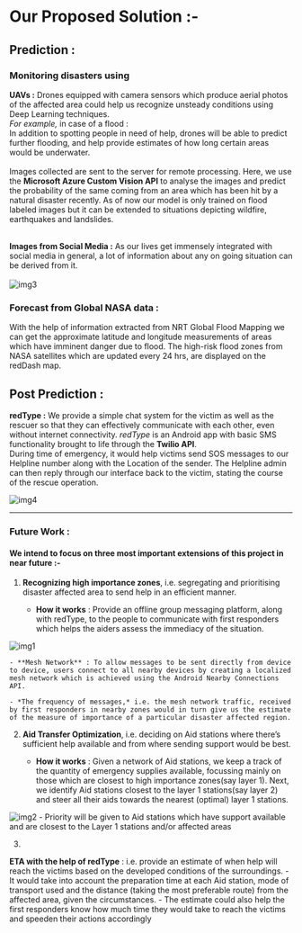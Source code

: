 ﻿# Our Proposed Solution :-


## Prediction : 

### Monitoring disasters using 

**UAVs :** Drones equipped with camera sensors which produce aerial photos of the affected area could help us recognize unsteady conditions using Deep Learning techniques. 
<br>
*For example,* in case of a flood :
<br>
In addition to spotting people in need of help, drones will be able to predict further flooding, and help provide estimates of how long certain areas would be underwater.
<br><br>
Images collected are sent to the server for remote processing. 
Here, we use the **Microsoft Azure Custom Vision API** to analyse the images and predict the probability of the same coming from an area which has been hit by a natural disaster recently. As of now our model is only trained on flood labeled images but it can be extended to situations depicting wildfire, earthquakes and landslides.
<br><br>

**Images from Social Media :** As our lives get immensely integrated with social media in general, a lot of information about any on going situation can be derived from it. 
<br><br>
![img3](https://raw.githubusercontent.com/anshu1997/The-Martini-Men/master/img3.jpg?token=APhACHwKe1PbR97TDNfcHdENZBMja_Grks5b1xd5wA%3D%3D)


### Forecast from Global NASA data :
With the help of information extracted from NRT Global Flood Mapping we can get the approximate latitude and longitude measurements of areas which have imminent danger due to flood. The high-risk flood zones from NASA satellites which are updated every 24 hrs, are displayed on the redDash map. 


## Post Prediction : 
**redType :** We provide a simple chat system for the victim as well as the rescuer so that they can effectively communicate with each other, even without internet connectivity. *redType* is an Android app with basic SMS functionality brought to life through the **Twilio API**. 
<br>During time of emergency, it would help victims send SOS messages to our Helpline number along with the Location of the sender. The Helpline admin can then reply through our interface back to the victim, stating the course of the rescue operation.


![img4](https://raw.githubusercontent.com/anshu1997/The-Martini-Men/master/img4.jpg?token=APhACHwKe1PbR97TDNfcHdENZBMja_Grks5b1xd5wA%3D%3D)


<hr />

### Future Work :
#### We intend to focus on three most important extensions of this project in near future :-


1) **Recognizing high importance zones**, i.e. segregating and prioritising disaster affected area to send help in an efficient manner. 

    - **How it works** : Provide an offline group messaging platform, along with redType, to the people to communicate with first responders which helps the aiders assess the immediacy of the situation.

    
![img1](https://raw.githubusercontent.com/Parth-Vader/The-Martini-Men/master/img1.jpg?token=APhACHwKe1PbR97TDNfcHdENZBMja_Grks5b1xd5wA%3D%3D)

    - **Mesh Network** : To allow messages to be sent directly from device to device, users connect to all nearby devices by creating a localized mesh network which is achieved using the Android Nearby Connections API.

    - *The frequency of messages,* i.e. the mesh network traffic, received by first responders in nearby zones would in turn give us the estimate of the measure of importance of a particular disaster affected region.


2) **Aid Transfer Optimization**, i.e. deciding on Aid stations where there’s sufficient help available and from where sending support would be best.

    - **How it works** : Given a network of Aid stations, we keep a track of the quantity of emergency supplies available, focussing mainly on those which are closest to high importance zones(say layer 1). Next, we identify Aid stations closest to the layer 1 stations(say layer 2) and steer all their aids towards the nearest (optimal) layer 1 stations.
    
![img2](https://raw.githubusercontent.com/Parth-Vader/The-Martini-Men/master/img2.jpg?token=APhACKOS9yZ7sgFhCW2dtz4-KRo_gRd4ks5b1xejwA%3D%3D)
    - Priority will be given to Aid stations which have support available and are closest to the Layer 1 stations and/or affected areas

3) 
**ETA with the help of redType** : i.e. provide an estimate of when help will reach the victims based on the developed conditions of the surroundings.
    - It would take into account the preparation time at each Aid station, mode of transport used and the distance (taking the most preferable route) from the affected area, given the circumstances.
    - The estimate could also help the first responders know how much time they would take to reach the victims and speeden their actions accordingly
